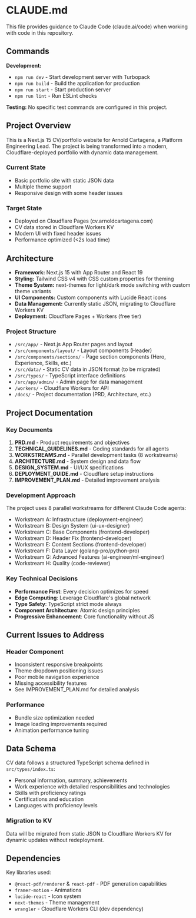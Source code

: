 # CLAUDE.md

This file provides guidance to Claude Code (claude.ai/code) when working with code in this repository.

## Commands

**Development:**
- `npm run dev` - Start development server with Turbopack
- `npm run build` - Build the application for production
- `npm run start` - Start production server
- `npm run lint` - Run ESLint checks

**Testing:**
No specific test commands are configured in this project.

## Project Overview

This is a Next.js 15 CV/portfolio website for Arnold Cartagena, a Platform Engineering Lead. The project is being transformed into a modern, Cloudflare-deployed portfolio with dynamic data management.

### Current State
- Basic portfolio site with static JSON data
- Multiple theme support
- Responsive design with some header issues

### Target State
- Deployed on Cloudflare Pages (cv.arnoldcartagena.com)
- CV data stored in Cloudflare Workers KV
- Modern UI with fixed header issues
- Performance optimized (<2s load time)

## Architecture

- **Framework:** Next.js 15 with App Router and React 19
- **Styling:** Tailwind CSS v4 with CSS custom properties for theming
- **Theme System:** next-themes for light/dark mode switching with custom theme variants
- **UI Components:** Custom components with Lucide React icons
- **Data Management:** Currently static JSON, migrating to Cloudflare Workers KV
- **Deployment:** Cloudflare Pages + Workers (free tier)

### Project Structure

- `/src/app/` - Next.js App Router pages and layout
- `/src/components/layout/` - Layout components (Header)
- `/src/components/sections/` - Page section components (Hero, Experience, Skills, etc.)
- `/src/data/` - Static CV data in JSON format (to be migrated)
- `/src/types/` - TypeScript interface definitions
- `/src/app/admin/` - Admin page for data management
- `/workers/` - Cloudflare Workers for API
- `/docs/` - Project documentation (PRD, Architecture, etc.)

## Project Documentation

### Key Documents
1. **PRD.md** - Product requirements and objectives
2. **TECHNICAL_GUIDELINES.md** - Coding standards for all agents
3. **WORKSTREAMS.md** - Parallel development tasks (8 workstreams)
4. **ARCHITECTURE.md** - System design and data flow
5. **DESIGN_SYSTEM.md** - UI/UX specifications
6. **DEPLOYMENT_GUIDE.md** - Cloudflare setup instructions
7. **IMPROVEMENT_PLAN.md** - Detailed improvement analysis

### Development Approach
The project uses 8 parallel workstreams for different Claude Code agents:
- Workstream A: Infrastructure (deployment-engineer)
- Workstream B: Design System (ui-ux-designer)
- Workstream C: Base Components (frontend-developer)
- Workstream D: Header Fix (frontend-developer)
- Workstream E: Content Sections (frontend-developer)
- Workstream F: Data Layer (golang-pro/python-pro)
- Workstream G: Advanced Features (ai-engineer/ml-engineer)
- Workstream H: Quality (code-reviewer)

### Key Technical Decisions
- **Performance First**: Every decision optimizes for speed
- **Edge Computing**: Leverage Cloudflare's global network
- **Type Safety**: TypeScript strict mode always
- **Component Architecture**: Atomic design principles
- **Progressive Enhancement**: Core functionality without JS

## Current Issues to Address

### Header Component
- Inconsistent responsive breakpoints
- Theme dropdown positioning issues
- Poor mobile navigation experience
- Missing accessibility features
- See IMPROVEMENT_PLAN.md for detailed analysis

### Performance
- Bundle size optimization needed
- Image loading improvements required
- Animation performance tuning

## Data Schema

CV data follows a structured TypeScript schema defined in `src/types/index.ts`:
- Personal information, summary, achievements
- Work experience with detailed responsibilities and technologies
- Skills with proficiency ratings
- Certifications and education
- Languages with proficiency levels

### Migration to KV
Data will be migrated from static JSON to Cloudflare Workers KV for dynamic updates without redeployment.

## Dependencies

Key libraries used:
- `@react-pdf/renderer` & `react-pdf` - PDF generation capabilities
- `framer-motion` - Animations
- `lucide-react` - Icon system
- `next-themes` - Theme management
- `wrangler` - Cloudflare Workers CLI (dev dependency)